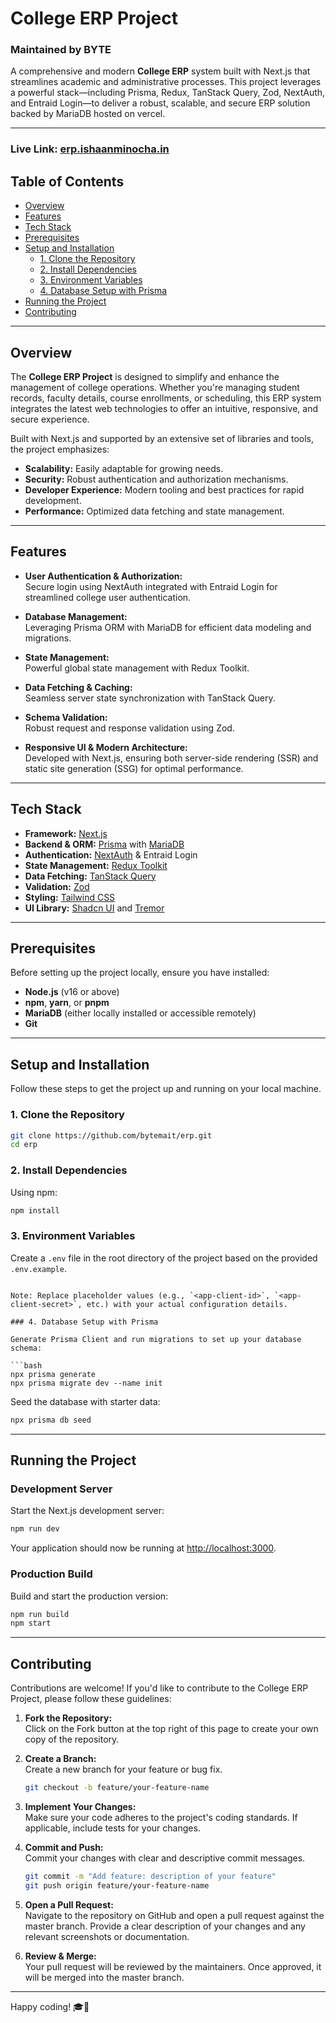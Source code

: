 # College ERP Project

### Maintained by BYTE

A comprehensive and modern **College ERP** system built with Next.js that streamlines academic and administrative processes. This project leverages a powerful stack—including Prisma, Redux, TanStack Query, Zod, NextAuth, and Entraid Login—to deliver a robust, scalable, and secure ERP solution backed by MariaDB hosted on vercel.

---

### Live Link: [erp.ishaanminocha.in](https://erp.ishaanminocha.in)

## Table of Contents

- [Overview](#overview)
- [Features](#features)
- [Tech Stack](#tech-stack)
- [Prerequisites](#prerequisites)
- [Setup and Installation](#setup-and-installation)
  - [1. Clone the Repository](#1-clone-the-repository)
  - [2. Install Dependencies](#2-install-dependencies)
  - [3. Environment Variables](#3-environment-variables)
  - [4. Database Setup with Prisma](#4-database-setup-with-prisma)
- [Running the Project](#running-the-project)
- [Contributing](#contributing)

---

## Overview

The **College ERP Project** is designed to simplify and enhance the management of college operations. Whether you're managing student records, faculty details, course enrollments, or scheduling, this ERP system integrates the latest web technologies to offer an intuitive, responsive, and secure experience.

Built with Next.js and supported by an extensive set of libraries and tools, the project emphasizes:

- **Scalability:** Easily adaptable for growing needs.
- **Security:** Robust authentication and authorization mechanisms.
- **Developer Experience:** Modern tooling and best practices for rapid development.
- **Performance:** Optimized data fetching and state management.

---

## Features

- **User Authentication & Authorization:**  
  Secure login using NextAuth integrated with Entraid Login for streamlined college user authentication.

- **Database Management:**  
  Leveraging Prisma ORM with MariaDB for efficient data modeling and migrations.

- **State Management:**  
  Powerful global state management with Redux Toolkit.

- **Data Fetching & Caching:**  
  Seamless server state synchronization with TanStack Query.

- **Schema Validation:**  
  Robust request and response validation using Zod.

- **Responsive UI & Modern Architecture:**  
  Developed with Next.js, ensuring both server-side rendering (SSR) and static site generation (SSG) for optimal performance.

---

## Tech Stack

- **Framework:** [Next.js](https://nextjs.org)
- **Backend & ORM:** [Prisma](https://www.prisma.io) with [MariaDB](https://mariadb.org)
- **Authentication:** [NextAuth](https://next-auth.js.org) & Entraid Login
- **State Management:** [Redux Toolkit](https://redux-toolkit.js.org)
- **Data Fetching:** [TanStack Query](https://tanstack.com/query/latest)
- **Validation:** [Zod](https://zod.dev)
- **Styling:** [Tailwind CSS](https://tailwindcss.com)
- **UI Library:** [Shadcn UI](https://shadcn.com) and [Tremor](https://tremor.so)

---

## Prerequisites

Before setting up the project locally, ensure you have installed:

- **Node.js** (v16 or above)
- **npm**, **yarn**, or **pnpm**
- **MariaDB** (either locally installed or accessible remotely)
- **Git**

---

## Setup and Installation

Follow these steps to get the project up and running on your local machine.

### 1. Clone the Repository

```bash
git clone https://github.com/bytemait/erp.git
cd erp
```

### 2. Install Dependencies

Using npm:

```bash
npm install
```

### 3. Environment Variables

Create a `.env` file in the root directory of the project based on the provided `.env.example`.

````

Note: Replace placeholder values (e.g., `<app-client-id>`, `<app-client-secret>`, etc.) with your actual configuration details.

### 4. Database Setup with Prisma

Generate Prisma Client and run migrations to set up your database schema:

```bash
npx prisma generate
npx prisma migrate dev --name init
````

Seed the database with starter data:

```bash
npx prisma db seed
```

---

## Running the Project

### Development Server

Start the Next.js development server:

```bash
npm run dev
```

Your application should now be running at [http://localhost:3000](http://localhost:3000).

### Production Build

Build and start the production version:

```bash
npm run build
npm start
```

---

## Contributing

Contributions are welcome! If you'd like to contribute to the College ERP Project, please follow these guidelines:

1. **Fork the Repository:**  
   Click on the Fork button at the top right of this page to create your own copy of the repository.

2. **Create a Branch:**  
   Create a new branch for your feature or bug fix.

   ```bash
   git checkout -b feature/your-feature-name
   ```

3. **Implement Your Changes:**  
   Make sure your code adheres to the project's coding standards. If applicable, include tests for your changes.

4. **Commit and Push:**  
   Commit your changes with clear and descriptive commit messages.

   ```bash
   git commit -m "Add feature: description of your feature"
   git push origin feature/your-feature-name
   ```

5. **Open a Pull Request:**  
   Navigate to the repository on GitHub and open a pull request against the master branch. Provide a clear description of your changes and any relevant screenshots or documentation.

6. **Review & Merge:**  
   Your pull request will be reviewed by the maintainers. Once approved, it will be merged into the master branch.

---

Happy coding! 🎓🚀
